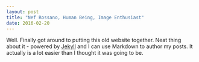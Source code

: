 ```yaml
---
layout: post
title: "Nef Rossano, Human Being, Image Enthusiast"
date: 2016-02-20
---
```


Well. Finally got around to putting this old website together. Neat thing about it - powered by [Jekyll](http://jekyllrb.com) and I can use Markdown to author my posts. It actually is a lot easier than I thought it was going to be.
